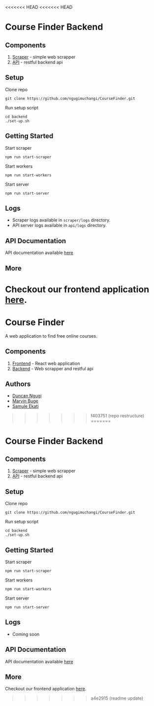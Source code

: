 <<<<<<< HEAD
<<<<<<< HEAD
# Course Finder Backend

## Components
1. [Scraper](/backend/scraper/) - simple web scrapper
2. [API](/backend/api/) - restful backend api

## Setup
Clone repo
```
git clone https://github.com/ngugimuchangi/CourseFinder.git

```

Run setup script
```
cd backend
./set-up.sh
```

## Getting Started
Start scraper
```
npm run start-scraper
```

Start workers
```
npm run start-workers
```

Start server
```
npm run start-server
```
## Logs
- Scraper logs available in `scraper/logs` directory.
- API server logs available in `api/logs` directory.

## API Documentation
API documentation available [here](/backend/api/docs/)

## More
Checkout our frontend application [here](/app_front-end/).
=======
# Course Finder
A web application to find free online courses.

## Components
1. [Frontend](/app_front-end/) - React web application
2. [Backend](/backend/) - Web scrapper and restful api

## Authors
- [Duncan Ngugi](https://github.com/ngugimuchangi)
- [Marvin Buge](https://github.com/bugemarvin)
- [Samule Ekati](https://github.com/Samuthe)
>>>>>>> f403751 (repo restructure)
=======
# Course Finder Backend

## Components
1. [Scraper](/backend/scraper/) - simple web scrapper
2. [API](/backend/api/) - restful backend api

## Setup
Clone repo
```
git clone https://github.com/ngugimuchangi/CourseFinder.git

```

Run setup script
```
cd backend
./set-up.sh
```

## Getting Started
Start scraper
```
npm run start-scraper
```

Start workers
```
npm run start-workers
```

Start server
```
npm run start-server
```
## Logs
- Coming soon

## API Documentation
API documentation available [here](/backend/api/docs/)

## More
Checkout our frontend application [here](/app_front-end/).
>>>>>>> a4e2915 (readme update)
